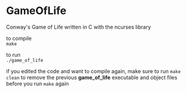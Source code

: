 # GameOfLife
Conway's Game of Life written in C with the ncurses library

to compile<br>
`make`

to run<br>
`./game_of_life`

if you edited the code and want to compile again, make sure to run `make clean` to remove the previous **game_of_life** executable and object files before you run `make` again

